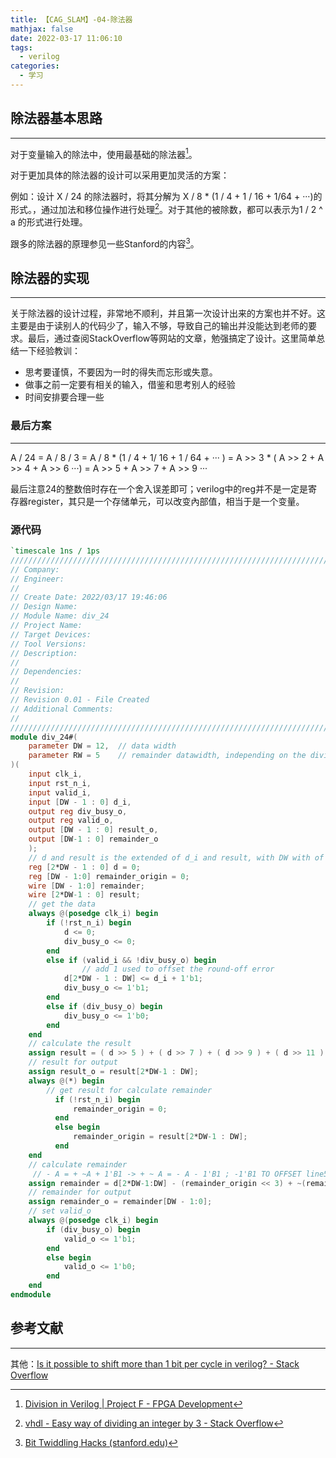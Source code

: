 ```yaml
---
title: 【CAG_SLAM】-04-除法器
mathjax: false
date: 2022-03-17 11:06:10
tags:
  - verilog
categories:
  - 学习
---
```


## 除法器基本思路

---

对于变量输入的除法中，使用最基础的除法器[^1]。

对于更加具体的除法器的设计可以采用更加灵活的方案：

例如：设计 X / 24 的除法器时，将其分解为 X / 8 * (1 / 4 +  1 / 16 + 1/64 + ···)的形式。，通过加法和移位操作进行处理[^2]。对于其他的被除数，都可以表示为1 / 2 ^ a 的形式进行处理。

跟多的除法器的原理参见一些Stanford的内容[^ 3]。

## 除法器的实现

---

关于除法器的设计过程，非常地不顺利，并且第一次设计出来的方案也并不好。这主要是由于读别人的代码少了，输入不够，导致自己的输出并没能达到老师的要求。最后，通过查阅StackOverflow等网站的文章，勉强搞定了设计。这里简单总结一下经验教训：

- 思考要谨慎，不要因为一时的得失而忘形或失意。
- 做事之前一定要有相关的输入，借鉴和思考别人的经验
- 时间安排要合理一些

### 最后方案

---

A / 24 = A / 8 / 3 = A / 8 * (1 / 4 + 1/ 16 + 1 / 64 + ··· ) = A >> 3 * ( A >> 2 + A >> 4 + A >> 6 ···) = A >> 5 + A >> 7 + A >> 9 ···

最后注意24的整数倍时存在一个舍入误差即可；verilog中的reg并不是一定是寄存器register，其只是一个存储单元，可以改变內部值，相当于是一个变量。

### 源代码

```verilog
`timescale 1ns / 1ps
//////////////////////////////////////////////////////////////////////////////////
// Company: 
// Engineer: 
// 
// Create Date: 2022/03/17 19:46:06
// Design Name: 
// Module Name: div_24
// Project Name: 
// Target Devices: 
// Tool Versions: 
// Description: 
// 
// Dependencies: 
// 
// Revision:
// Revision 0.01 - File Created
// Additional Comments:
// 
//////////////////////////////////////////////////////////////////////////////////
module div_24#(
    parameter DW = 12,	// data width
	parameter RW = 5 	// remainder datawidth, independing on the divisor(eg.for 24 < 32 -> 5)
)(
    input clk_i,
    input rst_n_i,
    input valid_i,
    input [DW - 1 : 0] d_i,
    output reg div_busy_o,
    output reg valid_o,
    output [DW - 1 : 0] result_o,
    output [DW-1 : 0] remainder_o
    );
    // d and result is the extended of d_i and result, with DW with of the decimal
    reg [2*DW - 1 : 0] d = 0;
    reg [DW - 1:0] remainder_origin = 0;
    wire [DW - 1:0] remainder;
    wire [2*DW-1 : 0] result;
    // get the data
    always @(posedge clk_i) begin
        if (!rst_n_i) begin
            d <= 0;
            div_busy_o <= 0;
        end
        else if (valid_i && !div_busy_o) begin
				// add 1 used to offset the round-off error
            d[2*DW - 1 : DW] <= d_i + 1'b1;
            div_busy_o <= 1'b1;
        end
        else if (div_busy_o) begin
            div_busy_o <= 1'b0;
        end
    end
	// calculate the result
    assign result = ( d >> 5 ) + ( d >> 7 ) + ( d >> 9 ) + ( d >> 11 ) + ( d >> 13 ) + ( d >> 15 );
    // result for output
    assign result_o = result[2*DW-1 : DW];
    always @(*) begin
        // get result for calculate remainder
		  if (!rst_n_i) begin
			  remainder_origin = 0;
		  end
		  else begin
			  remainder_origin = result[2*DW-1 : DW];
		  end
    end
    // calculate remainder
	 // - A = + ~A + 1'B1 -> + ~ A = - A - 1'B1 ; -1'B1 TO OFFSET line51 +1'B1 
    assign remainder = d[2*DW-1:DW] - (remainder_origin << 3) + ~(remainder_origin << 4);
    // remainder for output
    assign remainder_o = remainder[DW - 1:0];
    // set valid_o
    always @(posedge clk_i) begin
        if (div_busy_o) begin
            valid_o <= 1'b1;
        end
        else begin
            valid_o <= 1'b0;
        end
    end
endmodule
```



## 参考文献

---

[^1]: [Division in Verilog | Project F - FPGA Development](https://projectf.io/posts/division-in-verilog/)
[^2]: [vhdl - Easy way of dividing an integer by 3 - Stack Overflow](https://stackoverflow.com/questions/33006842/easy-way-of-dividing-an-integer-by-3/33006927#33006927?newreg=ade5853a091141fda460a6d43d0cef97)
[^ 3]: [Bit Twiddling Hacks (stanford.edu)](http://graphics.stanford.edu/~seander/bithacks.html#ModulusDivisionEasy)

其他：[Is it possible to shift more than 1 bit per cycle in verilog? - Stack Overflow](https://stackoverflow.com/questions/36091140/is-it-possible-to-shift-more-than-1-bit-per-cycle-in-verilog)
